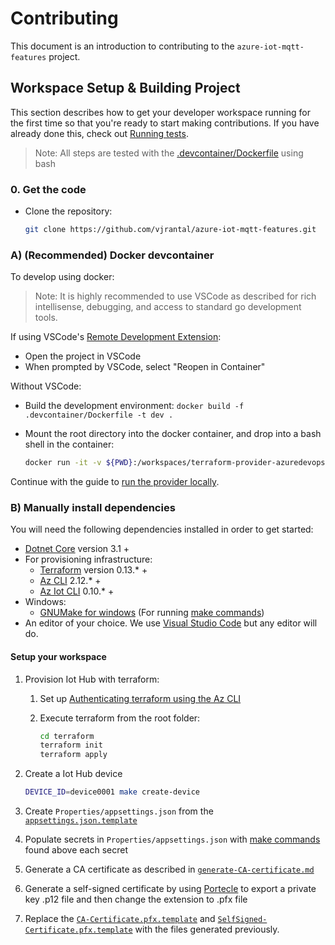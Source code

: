 # Contributing

This document is an introduction to contributing to the `azure-iot-mqtt-features` project.

## Workspace Setup & Building Project

This section describes how to get your developer workspace running for the first time so that you're ready to start making contributions. If you have already done this, check out [Running tests](#development-sdlc).

> Note: All steps are tested with the [.devcontainer/Dockerfile](../.devcontainer/Dockerfile) using bash

### 0. Get the code

* Clone the repository:
  
  ```bash
  git clone https://github.com/vjrantal/azure-iot-mqtt-features.git
  ```

### A) (Recommended) Docker devcontainer

To develop using docker:

> Note: It is highly recommended to use VSCode as described for rich intellisense, debugging, and access to standard go development tools.

If using VSCode's [Remote Development Extension](https://marketplace.visualstudio.com/items?itemName=ms-vscode-remote.vscode-remote-extensionpack):

* Open the project in VSCode
* When prompted by VSCode, select "Reopen in Container"

Without VSCode:

* Build the development environment: `docker build -f .devcontainer/Dockerfile -t dev .`
* Mount the root directory into the docker container, and drop into a bash shell in the container:
  
  ```bash
  docker run -it -v ${PWD}:/workspaces/terraform-provider-azuredevops dev
  ```

Continue with the guide to [run the provider locally](#4-run-provider-locally).

### B) Manually install dependencies

You will need the following dependencies installed in order to get started:

* [Dotnet Core](https://dotnet.microsoft.com/download/dotnet-core) version 3.1 +
* For provisioning infrastructure:
  * [Terraform](https://www.terraform.io/downloads.html) version 0.13.* +
  * [Az CLI](https://docs.microsoft.com/en-us/cli/azure/install-azure-cli) 2.12.* +
  * [Az Iot CLI](https://github.com/Azure/azure-iot-cli-extension) 0.10.* +
* Windows:
  * [GNUMake for windows](http://gnuwin32.sourceforge.net/packages/make.htm) (For running [make commands](../makefile))
* An editor of your choice. We use [Visual Studio Code](https://code.visualstudio.com/Download) but any editor will do.

#### Setup your workspace

1. Provision Iot Hub with terraform:
     1. Set up [Authenticating terraform using the Az CLI](https://www.terraform.io/docs/providers/azurerm/guides/azure_cli.html)
     2. Execute terraform from the root folder:

        ```bash
        cd terraform
        terraform init
        terraform apply
        ```

2. Create a Iot Hub device

    ```bash
    DEVICE_ID=device0001 make create-device
    ```

3. Create `Properties/appsettings.json` from the [`appsettings.json.template`](../src/Properties/appsettings.json.template)
4. Populate secrets in `Properties/appsettings.json` with [make commands](../makefile) found above each secret
5. Generate a CA certificate as described in [`generate-CA-certificate.md`](generating-CA-certificate/generate-CA-certificate.md)
6. Generate a self-signed certificate by using [Portecle](https://sourceforge.net/projects/portecleinstall/) to export a private key .p12 file and then change the extension to .pfx file
7. Replace the [`CA-Certificate.pfx.template`](../src/Testing/Certificates/CA-Certificate.pfx.template) and [`SelfSigned-Certificate.pfx.template`](../src/Testing/Certificates/SelfSigned-Certificate.pfx.template) with the files generated previously.
